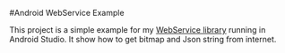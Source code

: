 #Android WebService Example

This project is a simple example for my [WebService library](https://github.com/yeshuanova/Android.WebService.Lib) running in Android Studio. It show how to get bitmap and Json string from internet.


